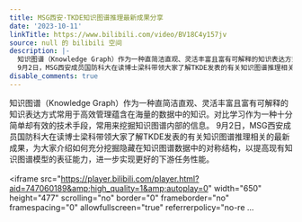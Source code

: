 ```yaml
---
title: MSG西安·TKDE知识图谱推理最新成果分享
date: '2023-10-11'
linkTitle: https://www.bilibili.com/video/BV18C4y157jv
source: null 的 bilibili 空间
description: |-
  知识图谱（Knowledge Graph）作为一种直简洁直观、灵活丰富且富有可解释的知识表达方式常用于高效管理蕴含在海量的数据中的知识。对比学习作为一种十分简单却有效的技术手段，常用来挖掘知识图谱内部的信息。
  9月2日，MSG西安成员国防科大在读博士梁科带领大家了解TKDE发表的有关知识图谱推理相关的最新成果，为大家介绍如何充分挖掘隐藏在知识图谱数据中的对称结构，以提高现有知识图谱模型的表征能力，进一步实现更好的下游任务性能。<br><br><iframe src="https://player.bilibili.com/player.html?aid=747060189&amp;high_quality=1&amp;autoplay=0" width="650" height="477" scrolling="no" border="0" frameborder="no" framespacing="0" allowfullscreen="true" referrerpolicy="no-re ...
disable_comments: true
---
```

知识图谱（Knowledge Graph）作为一种直简洁直观、灵活丰富且富有可解释的知识表达方式常用于高效管理蕴含在海量的数据中的知识。对比学习作为一种十分简单却有效的技术手段，常用来挖掘知识图谱内部的信息。
9月2日，MSG西安成员国防科大在读博士梁科带领大家了解TKDE发表的有关知识图谱推理相关的最新成果，为大家介绍如何充分挖掘隐藏在知识图谱数据中的对称结构，以提高现有知识图谱模型的表征能力，进一步实现更好的下游任务性能。<br><br><iframe src="https://player.bilibili.com/player.html?aid=747060189&amp;high_quality=1&amp;autoplay=0" width="650" height="477" scrolling="no" border="0" frameborder="no" framespacing="0" allowfullscreen="true" referrerpolicy="no-re ...